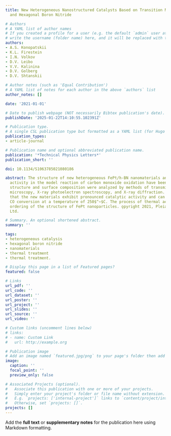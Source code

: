 ```yaml
---
title: New Heterogeneous Nanostructured Catalysts Based on Transition Metal Nanoparticles
  and Hexagonal Boron Nitride

# Authors
# A YAML list of author names
# If you created a profile for a user (e.g. the default `admin` user at `content/authors/admin/`), 
# write the username (folder name) here, and it will be replaced with their full name and linked to their profile.
authors:
- A.S. Konopatskii
- K.L. Firestein
- I.N. Volkov
- D.V. Leibo
- V.V. Kalinina
- D.V. Golberg
- D.V. Shtanskii

# Author notes (such as 'Equal Contribution')
# A YAML list of notes for each author in the above `authors` list
author_notes: []

date: '2021-01-01'

# Date to publish webpage (NOT necessarily Bibtex publication's date).
publishDate: '2025-01-22T14:10:55.102391Z'

# Publication type.
# A single CSL publication type but formatted as a YAML list (for Hugo requirements).
publication_types:
- article-journal

# Publication name and optional abbreviated publication name.
publication: '*Technical Physics Letters*'
publication_short: ''

doi: 10.1134/S1063785021080186

abstract: The structure of new heterogeneous FePt/h-BN nanomaterials and their catalytic
  activity in the model reaction of carbon monoxide oxidation have been studied. The
  structure and surface composition were analyzed by methods of transmission electron
  microscopy, X-ray photoelectron spectroscopy, and X-ray diffraction. It is established
  that the new materials exhibit pronounced catalytic activity and can provide complete
  CO conversion at a temperature of 250$^∘$C. The process of thermal activation involves
  ordering of the structure of FePt nanoparticles. o̧pyright 2021, Pleiades Publishing,
  Ltd.

# Summary. An optional shortened abstract.
summary: ''

tags:
- heterogeneous catalysis
- hexagonal boron nitride
- nanomaterials
- thermal treatment
- thermal treatment.

# Display this page in a list of Featured pages?
featured: false

# Links
url_pdf: ''
url_code: ''
url_dataset: ''
url_poster: ''
url_project: ''
url_slides: ''
url_source: ''
url_video: ''

# Custom links (uncomment lines below)
# links:
# - name: Custom Link
#   url: http://example.org

# Publication image
# Add an image named `featured.jpg/png` to your page's folder then add a caption below.
image:
  caption: ''
  focal_point: ''
  preview_only: false

# Associated Projects (optional).
#   Associate this publication with one or more of your projects.
#   Simply enter your project's folder or file name without extension.
#   E.g. `projects: ['internal-project']` links to `content/project/internal-project/index.md`.
#   Otherwise, set `projects: []`.
projects: []
---
```


Add the **full text** or **supplementary notes** for the publication here using Markdown formatting.
